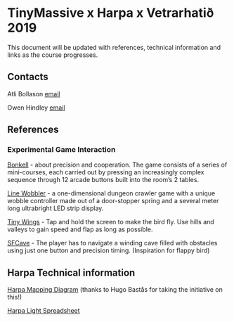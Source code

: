 # TinyMassive x Harpa x Vetrarhatið 2019

This document will be updated with references, technical information and links as the course progresses.



## Contacts

Atli Bollason [email](mailto:bollason@gmail.com)

Owen Hindley [email](mailto:owenhindley@hotmail.com)



## References

### Experimental Game Interaction 
[Bonkell](http://www.game-swing.com/bonkell/) - about precision and cooperation. The game consists of a series of mini-courses, each carried out by pressing an increasingly complex sequence through 12 arcade buttons built into the room’s 2 tables.

[Line Wobbler](http://wobblylabs.com/projects/wobbler) - a one-dimensional dungeon crawler game with a unique wobble controller made out of a door-stopper spring and a several meter long ultrabright LED strip display.

[Tiny Wings](https://www.youtube.com/watch?v=x6pT_2E5xI0) - Tap and hold the screen to make the bird fly. Use hills and valleys to gain speed and flap as long as possible.

[SFCave](https://www.youtube.com/watch?v=WozidC1-ASs) - The player has to navigate a winding cave filled with obstacles using just one button and precision timing. (Inspiration for flappy bird)

## Harpa Technical information

[Harpa Mapping Diagram](../kit/Harpa-Mapping-Diagram-2019.pdf) (thanks to Hugo Bastås for taking the initiative on this!)

[Harpa Light Spreadsheet](https://docs.google.com/spreadsheets/d/1-1ouTokmmn5xHEQlZXHVdl2lA44z3ntEZEXTKQj7yvI/edit?usp=sharing)
